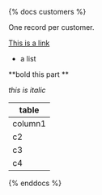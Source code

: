{% docs customers %}

One record per customer.

[This is a link](google.com)

* a list

**bold this part **

_this is italic_

|table|
|-----|
|column1|
|c2|
|c3|
|c4|

{% enddocs %}

